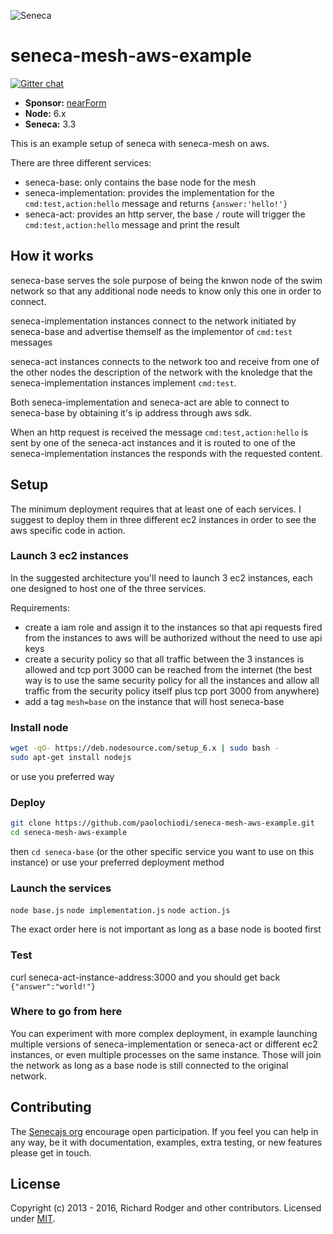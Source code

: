 ![Seneca][Logo]

# seneca-mesh-aws-example
[![Gitter chat][gitter-badge]][gitter-url]

- __Sponsor:__ [nearForm][Sponsor]
- __Node:__ 6.x
- __Seneca:__ 3.3


This is an example setup of seneca with seneca-mesh on aws.

There are three different services:

- seneca-base: only contains the base node for the mesh
- seneca-implementation: provides the implementation for the `cmd:test,action:hello` message and returns `{answer:'hello!'}`
- seneca-act: provides an http server, the base `/` route will trigger the `cmd:test,action:hello` message and print the result

## How it works

seneca-base serves the sole purpose of being the knwon node of the swim network so that any additional node needs to know only this one in order to connect.

seneca-implementation instances connect to the network initiated by seneca-base and advertise themself as the implementor of `cmd:test` messages

seneca-act instances connects to the network too and receive from one of the other nodes the description of the network with the knoledge that the seneca-implementation instances implement `cmd:test`.

Both seneca-implementation and seneca-act are able to connect to seneca-base by obtaining it's ip address through aws sdk.

When an http request is received the message `cmd:test,action:hello` is sent by one of the seneca-act instances and it is routed to one of the seneca-implementation instances the responds with the requested content.

## Setup

The minimum deployment requires that at least one of each services.
I suggest to deploy them in three different ec2 instances in order to see the aws specific code in action.

### Launch 3 ec2 instances

In the suggested architecture you'll need to launch 3 ec2 instances, each one designed to host one of the three services.

Requirements:
- create a iam role and assign it to the instances so that api requests fired from the instances to aws will be authorized without the need to use api keys
- create a security policy so that all traffic between the 3 instances is allowed and tcp port 3000 can be reached from the internet (the best way is to use the same security policy for all the instances and allow all traffic from the security policy itself plus tcp port 3000 from anywhere)
- add a tag `mesh=base` on the instance that will host seneca-base

### Install node

```sh
wget -qO- https://deb.nodesource.com/setup_6.x | sudo bash -
sudo apt-get install nodejs
```

or use you preferred way

### Deploy

```sh
git clone https://github.com/paolochiodi/seneca-mesh-aws-example.git
cd seneca-mesh-aws-example
```

then `cd seneca-base` (or the other specific service you want to use on this instance) or use your preferred deployment method

### Launch the services

`node base.js`
`node implementation.js`
`node action.js`

The exact order here is not important as long as a base node is booted first

### Test

curl seneca-act-instance-address:3000 and you should get back `{"answer":"world!"}`

### Where to go from here

You can experiment with more complex deployment, in example launching multiple versions of seneca-implementation or seneca-act or different ec2 instances, or even multiple processes on the same instance. Those will join the network as long as a base node is still connected to the original network.


## Contributing
The [Senecajs org][] encourage open participation. If you feel you can help in any way,
be it with documentation, examples, extra testing, or new features please get in touch.


## License
Copyright (c) 2013 - 2016, Richard Rodger and other contributors.
Licensed under [MIT][].

[Sponsor]: http://nearform.com
[Logo]: http://senecajs.org/files/assets/seneca-logo.png
[gitter-badge]: https://badges.gitter.im/senecajs/seneca.png
[gitter-url]: https://gitter.im/senecajs/seneca
[MIT]: ./LICENSE
[Senecajs org]: https://github.com/senecajs/
[Seneca.js]: https://www.npmjs.com/package/seneca
[senecajs.org]: http://senecajs.org/
[github issue]: https://github.com/senecajs-labs/seneca-zipkin-tracer/issues
[@senecajs]: http://twitter.com/senecajs
